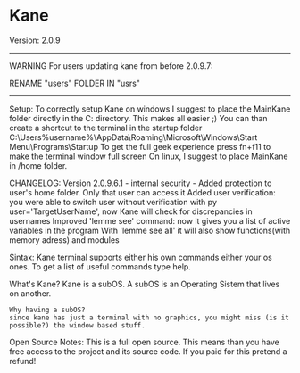 # Kane

Version: 2.0.9
__________________________________________________
WARNING
For users updating kane from before 2.0.9.7:

RENAME "users" FOLDER IN "usrs"
__________________________________________________

Setup:
    To correctly setup Kane on windows I suggest to place the MainKane folder directly in the C: directory. This makes all easier ;)
    You can than create a shortcut to the terminal in the startup folder
    C:\Users\%username%\AppData\Roaming\Microsoft\Windows\Start Menu\Programs\Startup
    To get the full geek experience press fn+f11 to make the terminal window full screen
    On linux, I suggest to place MainKane in /home folder. 

CHANGELOG:
    Version 2.0.9.6.1  - internal security -
    Added protection to user's home folder. Only that user can access it
    Added user verification: you were able to switch user without verification with py user='TargetUserName', now Kane will check for discrepancies in usernames
    Improved 'lemme see' command: now it gives you a list of active variables in the program
    With 'lemme see all' it will also show functions(with memory adress) and modules
	

Sintax:
    Kane terminal supports either his own commands either your os ones.
    To get a list of useful commands type help.

What's Kane?
    Kane is a subOS. A subOS is an Operating Sistem that lives on another.

    Why having a subOS?
	since kane has just a terminal with no graphics, you might miss (is it possible?) the window based stuff.

Open Source Notes:
    This is a full open source. This means than you have free access to the project and its source code.
    If you paid for this pretend a refund!
